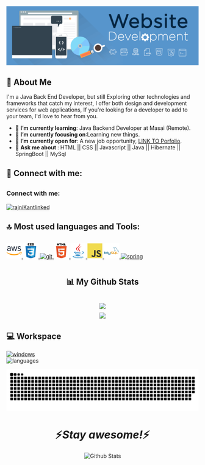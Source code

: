 <img src="https://github.com/rkmasai/e-commerce/blob/main/logogif.gif" alt="java"/>
   
   <h2>🚀 About Me</h2>
   <div >
     <div width="40%">
   I'm a Java Back End Developer, but still Exploring
other technologies and frameworks that catch my
interest, I offer both design and development services
for web applications, If you're looking for a developer
to add to your team, I'd love to hear from you.
        
        
    
  <ul>
   <li>🌱 <b>I’m currently learning</b>: Java Backend Developer at Masai (Remote).</li>
  <li>🎯 <b>I’m currently focusing on</b>:Learning new things.</li>
  <li>🤔 <b>I’m currently open for</b>: A new job opportunity, <a href="https://rkmasai.github.io/">LINK TO Porfolio</a>.</li>
  <li>💬 <b>Ask me about </b>: HTML || CSS || Javascript || Java || Hibernate || SpringBoot || MySql  </li>
  </ul>
  </div>
   
   
   <h2> 🤝 Connect with me:</h2>
   <h3 align="left" style="margin-top: 30px">Connect with me:</h3>
<p align="left">
<a href="https://www.linkedin.com/in/rajni-kant-arya-0b662022b/" target="blank"><img align="center" src="https://raw.githubusercontent.com/rahuldkjain/github-profile-readme-generator/master/src/images/icons/Social/linked-in-alt.svg" alt="rajniKantlinked" height="30" width="40" /></a>
    
   <h2 align="left" style="margin-top: 30px"> 🔝 Most used languages and Tools:</h2>

   <div style="display: flex; justify-content:space-between;gap: 20px;">
<p align="left"> 
<a href="https://aws.amazon.com" target="_blank" rel="noreferrer"><img src="https://raw.githubusercontent.com/devicons/devicon/master/icons/amazonwebservices/amazonwebservices-original-wordmark.svg" alt="aws" width="40" height="40"/> </a> 
<a href="https://www.w3schools.com/css/" target="_blank" rel="noreferrer"> <img src="https://raw.githubusercontent.com/devicons/devicon/master/icons/css3/css3-original-wordmark.svg" alt="css3" width="40" height="40"/> </a> 
<a href="https://git-scm.com/" target="_blank" rel="noreferrer"> <img src="https://www.vectorlogo.zone/logos/git-scm/git-scm-icon.svg" alt="git" width="40" height="40"/> </a>
<a href="https://www.w3.org/html/" target="_blank" rel="noreferrer"> <img src="https://raw.githubusercontent.com/devicons/devicon/master/icons/html5/html5-original-wordmark.svg" alt="html5" width="40" height="40"/> </a> 
<a href="https://www.java.com" target="_blank" rel="noreferrer"> <img src="https://raw.githubusercontent.com/devicons/devicon/master/icons/java/java-original.svg" alt="java" width="40" height="40"/> </a> 
<a href="https://developer.mozilla.org/en-US/docs/Web/JavaScript" target="_blank" rel="noreferrer"> <img src="https://raw.githubusercontent.com/devicons/devicon/master/icons/javascript/javascript-original.svg" alt="javascript" width="40" height="40"/> </a> 
<a href="https://www.mysql.com/" target="_blank" rel="noreferrer"> <img src="https://raw.githubusercontent.com/devicons/devicon/master/icons/mysql/mysql-original-wordmark.svg" alt="mysql" width="40" height="40"/> </a>  
<a href="https://spring.io/" target="_blank" rel="noreferrer"> <img src="https://www.vectorlogo.zone/logos/springio/springio-icon.svg" alt="spring" width="40" height="40"/> </a> </p>
</div>
   
   
 <h2 align="center">📊 My Github Stats<h2>
      
<p align="center">
   <img align="center" src="https://github-readme-stats.vercel.app/api?username=rkmasai&show_icons=true&locale=en&theme=dark"/><br \>
   <img align="center"  src="https://github-readme-streak-stats.herokuapp.com/?user=rkmasai&theme=dark" /> 
</p> 
    
   

    
    
   <h2>💻 Workspace</h2>
   
   [![windows](https://img.shields.io/badge/Windows-0078D6?style=for-the-badge&logo=windows&logoColor=white)](https://rkmasai.github.io/)  
   <img alt="languages" src="https://github-readme-stats.vercel.app/api/top-langs/?username=rkmasai&layout=compact" />
   
   
   
   <div align="center">
     <a href="https://www.linkedin.com/in/rajni-kant-arya-0b662022b/"> 
     <img  src="https://github.com/1999AZZAR/1999AZZAR/blob/main/resources/img/grid-snake.svg" alt="snake" /></a>
   </div>
   
   
   <h1 align='center'>⚡️<i>Stay awesome!</i>⚡️</h1>
   <p align="center">
           <img src="https://raw.githubusercontent.com/mayhemantt/mayhemantt/Update/svg/Bottom.svg" alt="Github Stats" />
   </p>
     

